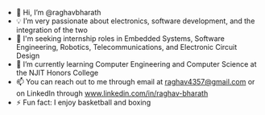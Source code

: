 - 👋 Hi, I’m @raghavbharath
- 💡 I’m very passionate about electronics, software development, and the integration of the two
- 👀 I'm seeking internship roles in Embedded Systems, Software Engineering, Robotics, Telecommunications, and Electronic Circuit Design
- 📡 I’m currently learning Computer Engineering and Computer Science at the NJIT Honors College
- 📫 You can reach out to me through email at raghav4357@gmail.com or on LinkedIn through www.linkedin.com/in/raghav-bharath
- ⚡ Fun fact: I enjoy basketball and boxing 

<!---
raghavbharath/raghavbharath is a ✨ special ✨ repository because its `README.md` (this file) appears on your GitHub profile.
You can click the Preview link to take a look at your changes.
--->
